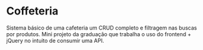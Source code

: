 # Coffeteria
Sistema básico de uma cafeteria um CRUD completo e filtragem nas buscas por produtos. Mini projeto da graduação que trabalha o uso do frontend + jQuery no intuito de consumir uma API. 
